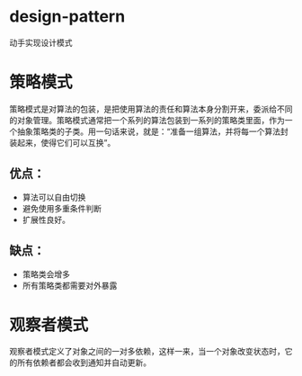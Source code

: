 # design-pattern
动手实现设计模式
# 策略模式   
策略模式是对算法的包装，是把使用算法的责任和算法本身分割开来，委派给不同的对象管理。策略模式通常把一个系列的算法包装到一系列的策略类里面，作为一个抽象策略类的子类。用一句话来说，就是：“准备一组算法，并将每一个算法封装起来，使得它们可以互换”。
## 优点： 
* 算法可以自由切换
* 避免使用多重条件判断
* 扩展性良好。

## 缺点：
* 策略类会增多
* 所有策略类都需要对外暴露

# 观察者模式
观察者模式定义了对象之间的一对多依赖，这样一来，当一个对象改变状态时，它的所有依赖者都会收到通知并自动更新。
